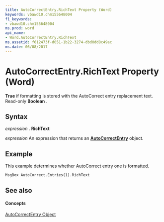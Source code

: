 ```yaml
---
title: AutoCorrectEntry.RichText Property (Word)
keywords: vbawd10.chm155648004
f1_keywords:
- vbawd10.chm155648004
ms.prod: word
api_name:
- Word.AutoCorrectEntry.RichText
ms.assetid: f612473f-d051-1b22-3274-dbd0dd8c49ac
ms.date: 06/08/2017
---
```



# AutoCorrectEntry.RichText Property (Word)

 **True** if formatting is stored with the AutoCorrect entry replacement text. Read-only **Boolean** .


## Syntax

 _expression_ . **RichText**

 _expression_ An expression that returns an **[AutoCorrectEntry](autocorrectentry-object-word.md)** object.


## Example

This example determines whether AutoCorrect entry one is formatted.


```vb
MsgBox AutoCorrect.Entries(1).RichText
```


## See also


#### Concepts


[AutoCorrectEntry Object](autocorrectentry-object-word.md)

